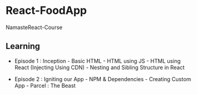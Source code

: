 # React-FoodApp
NamasteReact-Course

## Learning
- Episode 1 : Inception 
            - Basic HTML
            - HTML using JS
            - HTML using React (Injecting Using CDN)
            - Nesting and Sibling Structure in React

- Episode 2 : Igniting our App
            - NPM & Dependencies
            - Creating Custom App
            - Parcel : The Beast
